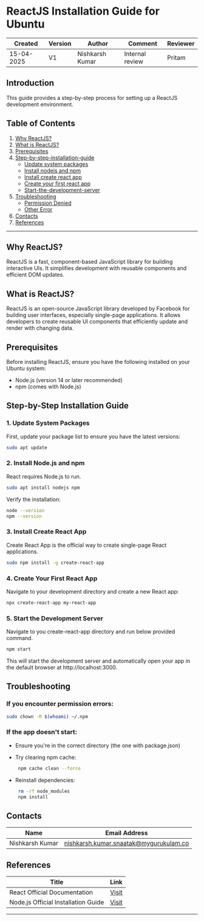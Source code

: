 # ReactJS Installation Guide for Ubuntu

| Created     | Version | Author          | Comment         | Reviewer |
|-------------|---------|-----------------|-----------------|----------|
| 15-04-2025  | V1      | Nishkarsh Kumar | Internal review | Pritam   |

## Introduction
This guide provides a step-by-step process for setting up a ReactJS development environment.

## Table of Contents

1. [Why ReactJS?](#why-reactjs)
2. [What is ReactJS?](#what-is-reactjs)
3. [Prerequisites](#prerequisites)
4. [Step-by-step-installation-guide](#step-by-step-installation-guide)
     - [Update system packages](#1-update-system-packages)
     - [Install nodejs and npm](#2-install-nodejs-and-npm)
     - [Install create react app](#3-install-create-react-app)
     - [Create your first react app](#4-create-your-first-react-app)
     - [Start-the-development-server](#5-start-the-development-server)
5. [Troubleshooting](#troubleshooting)
     - [Permission Denied](#if-you-encounter-permission-errors)
     - [Other Error](#if-the-app-doesnt-start)
6. [Contacts](#contacts)
7. [References](#references)

---

## Why ReactJS?
ReactJS is a fast, component-based JavaScript library for building interactive UIs. It simplifies development with reusable components and efficient DOM updates.

## What is ReactJS?
ReactJS is an open-source JavaScript library developed by Facebook for building user interfaces, especially single-page applications. It allows developers to create reusable UI components that efficiently update and render with changing data.

## Prerequisites
Before installing ReactJS, ensure you have the following installed on your Ubuntu system:
 - Node.js (version 14 or later recommended)
 - npm (comes with Node.js) 

## Step-by-Step Installation Guide

### 1. Update System Packages
First, update your package list to ensure you have the latest versions:

```bash
sudo apt update
```
### 2. Install Node.js and npm
React requires Node.js to run.

```bash
sudo apt install nodejs npm
```

Verify the installation:

```bash
node --version
npm --version
```

### 3. Install Create React App
Create React App is the official way to create single-page React applications.

```bash
sudo npm install -g create-react-app
```

### 4. Create Your First React App
Navigate to your development directory and create a new React app:

```bash
npx create-react-app my-react-app
```

### 5. Start the Development Server
Navigate to you create-react-app directory and run below provided command.

```bash
npm start
```
This will start the development server and automatically open your app in the default browser at http://localhost:3000.

## Troubleshooting

### If you encounter permission errors:
```bash
sudo chown -R $(whoami) ~/.npm
```
### If the app doesn't start:
 - Ensure you're in the correct directory (the one with package.json)
 - Try clearing npm cache:

      ```bash
       npm cache clean --force
      ```
 - Reinstall dependencies:

      ```bash
       rm -rf node_modules
       npm install
      ```

## Contacts

| Name            | Email Address                                 |
|-----------------|-----------------------------------------------|
| Nishkarsh Kumar | nishkarsh.kumar.snaatak@mygurukulam.co        |


## References

| **Title**                              | **Link**                                                                                            |
|----------------------------------------|-----------------------------------------------------------------------------------------------------|
| React Official Documentation           | [Visit](https://reactjs.org/docs/getting-started.html)                                              |
| Node.js Official Installation Guide    | [Visit](https://nodejs.org/en/download/package-manager/#debian-and-ubuntu-based-linux-distributions)|

---
